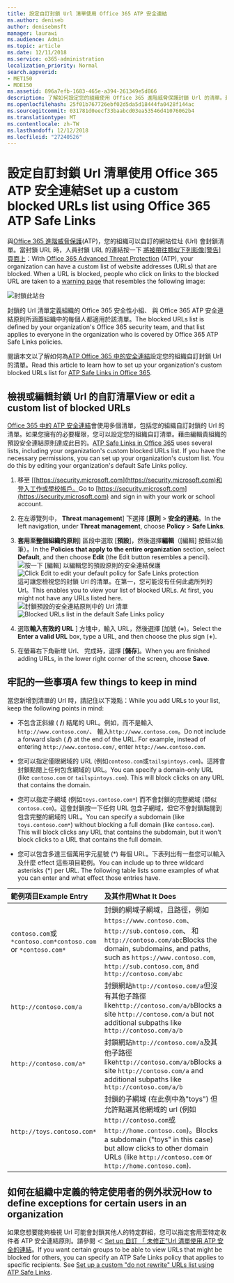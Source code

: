 ```yaml
---
title: 設定自訂封鎖 Url 清單使用 Office 365 ATP 安全連結
ms.author: deniseb
author: denisebmsft
manager: laurawi
ms.audience: Admin
ms.topic: article
ms.date: 12/11/2018
ms.service: o365-administration
localization_priority: Normal
search.appverid:
- MET150
- MOE150
ms.assetid: 896a7efb-1683-465e-a394-261349e5d866
description: 了解如何設定您的組織使用 Office 365 進階威脅保護封鎖 Url 的清單。封鎖的 Url 將會套用至電子郵件與根據您 ATP 安全連結原則的 Office 文件。
ms.openlocfilehash: 25f01b767726ebf02d5da5d18444fa0428f144ac
ms.sourcegitcommit: 031781d0eecf33baabcd03ea53546d41076062b4
ms.translationtype: MT
ms.contentlocale: zh-TW
ms.lasthandoff: 12/12/2018
ms.locfileid: "27240526"
---
```

# <a name="set-up-a-custom-blocked-urls-list-using-office-365-atp-safe-links"></a><span data-ttu-id="b3225-104">設定自訂封鎖 Url 清單使用 Office 365 ATP 安全連結</span><span class="sxs-lookup"><span data-stu-id="b3225-104">Set up a custom blocked URLs list using Office 365 ATP Safe Links</span></span>

<span data-ttu-id="b3225-p102">與[Office 365 進階威脅保護](office-365-atp.md)(ATP)，您的組織可以自訂的網站位址 (Url) 會封鎖清單。當封鎖 URL 時，人員封鎖 URL 的連結按一下 [將被帶往類似下列影像[警告] 頁面上](atp-safe-links-warning-pages.md)：</span><span class="sxs-lookup"><span data-stu-id="b3225-p102">With [Office 365 Advanced Threat Protection](office-365-atp.md) (ATP), your organization can have a custom list of website addresses (URLs) that are blocked. When a URL is blocked, people who click on links to the blocked URL are taken to a [warning page](atp-safe-links-warning-pages.md) that resembles the following image:</span></span> 
  
![封鎖此站台](media/6b4bda2d-a1e6-419e-8b10-588e83c3af3f.png)
  
<span data-ttu-id="b3225-108">封鎖的 Url 清單定義組織的 Office 365 安全性小組、 與 Office 365 ATP 安全連結原則所涵蓋組織中的每個人都適用於該清單。</span><span class="sxs-lookup"><span data-stu-id="b3225-108">The blocked URLs list is defined by your organization's Office 365 security team, and that list applies to everyone in the organization who is covered by Office 365 ATP Safe Links policies.</span></span> 
  
<span data-ttu-id="b3225-109">閱讀本文以了解如何為[ATP Office 365 中的安全連結](atp-safe-links.md)設定您的組織自訂封鎖 Url 的清單。</span><span class="sxs-lookup"><span data-stu-id="b3225-109">Read this article to learn how to set up your organization's custom blocked URLs list for [ATP Safe Links in Office 365](atp-safe-links.md).</span></span>
  
## <a name="view-or-edit-a-custom-list-of-blocked-urls"></a><span data-ttu-id="b3225-110">檢視或編輯封鎖 Url 的自訂清單</span><span class="sxs-lookup"><span data-stu-id="b3225-110">View or edit a custom list of blocked URLs</span></span>

<span data-ttu-id="b3225-p103">[Office 365 中的 ATP 安全連結](atp-safe-links.md)會使用多個清單，包括您的組織自訂封鎖的 Url 的清單。如果您擁有的必要權限，您可以設定您的組織自訂清單。藉由編輯貴組織的預設安全連結原則達成此目的。</span><span class="sxs-lookup"><span data-stu-id="b3225-p103">[ATP Safe Links in Office 365](atp-safe-links.md) uses several lists, including your organization's custom blocked URLs list. If you have the necessary permissions, you can set up your organization's custom list. You do this by editing your organization's default Safe Links policy.</span></span>
  
1. <span data-ttu-id="b3225-114">移至 [[https://security.microsoft.com](https://security.microsoft.com)和登入工作或學校帳戶。</span><span class="sxs-lookup"><span data-stu-id="b3225-114">Go to [https://security.microsoft.com](https://security.microsoft.com) and sign in with your work or school account.</span></span> 
    
2. <span data-ttu-id="b3225-115">在左導覽列中， **Threat management**] 下選擇 [**原則** \> **安全的連結**。</span><span class="sxs-lookup"><span data-stu-id="b3225-115">In the left navigation, under **Threat management**, choose **Policy** \> **Safe Links**.</span></span>
    
3. <span data-ttu-id="b3225-116">**套用至整個組織的原則**] 區段中選取 [**預設**]，然後選擇**編輯**（[編輯] 按鈕以鉛筆）。</span><span class="sxs-lookup"><span data-stu-id="b3225-116">In the **Policies that apply to the entire organization** section, select **Default**, and then choose **Edit** (the Edit button resembles a pencil).</span></span><br/><span data-ttu-id="b3225-117">![按一下 [編輯] 以編輯您的預設原則的安全連結保護](media/d08f9615-d947-4033-813a-d310ec2c8cca.png)</span><span class="sxs-lookup"><span data-stu-id="b3225-117">![Click Edit to edit your default policy for Safe Links protection](media/d08f9615-d947-4033-813a-d310ec2c8cca.png)</span></span><br/><span data-ttu-id="b3225-p104">這可讓您檢視您的封鎖 Url 的清單。在第一，您可能沒有任何此處所列的 Url。</span><span class="sxs-lookup"><span data-stu-id="b3225-p104">This enables you to view your list of blocked URLs. At first, you might not have any URLs listed here.</span></span><br/><span data-ttu-id="b3225-120">![封鎖預設的安全連結原則中的 Url 清單](media/575e1449-6191-40ac-b626-030a2fd3fb11.png)</span><span class="sxs-lookup"><span data-stu-id="b3225-120">![Blocked URLs list in the default Safe Links policy](media/575e1449-6191-40ac-b626-030a2fd3fb11.png)</span></span>
  
4. <span data-ttu-id="b3225-121">選取**輸入有效的 URL** ] 方塊中，輸入 URL，然後選擇 [加號 (**+**)。</span><span class="sxs-lookup"><span data-stu-id="b3225-121">Select the **Enter a valid URL** box, type a URL, and then choose the plus sign (**+**).</span></span> 

5. <span data-ttu-id="b3225-122">在螢幕右下角新增 Url、 完成時，選擇 [**儲存**]。</span><span class="sxs-lookup"><span data-stu-id="b3225-122">When you are finished adding URLs, in the lower right corner of the screen, choose **Save**.</span></span>
    
## <a name="a-few-things-to-keep-in-mind"></a><span data-ttu-id="b3225-123">牢記的一些事項</span><span class="sxs-lookup"><span data-stu-id="b3225-123">A few things to keep in mind</span></span>

<span data-ttu-id="b3225-124">當您新增到清單的 Url 時，請記住以下幾點：</span><span class="sxs-lookup"><span data-stu-id="b3225-124">While you add URLs to your list, keep the following points in mind:</span></span> 

- <span data-ttu-id="b3225-p105">不包含正斜線 ( **/**) 結尾的 URL。例如，而不是輸入`http://www.contoso.com/`、 輸入`http://www.contoso.com`。</span><span class="sxs-lookup"><span data-stu-id="b3225-p105">Do not include a forward slash ( **/**) at the end of the URL. For example, instead of entering `http://www.contoso.com/`, enter `http://www.contoso.com`.</span></span>
    
- <span data-ttu-id="b3225-p106">您可以指定僅限網域的 URL (例如`contoso.com`或`tailspintoys.com`)。這將會封鎖點閱上任何包含網域的 URL。</span><span class="sxs-lookup"><span data-stu-id="b3225-p106">You can specify a domain-only URL (like `contoso.com` or `tailspintoys.com`). This will block clicks on any URL that contains the domain.</span></span>

- <span data-ttu-id="b3225-p107">您可以指定子網域 (例如`toys.contoso.com*`) 而不會封鎖的完整網域 (類似`contoso.com`)。這會封鎖按一下任何 URL 包含子網域，但它不會封鎖點閱到包含完整的網域的 URL。</span><span class="sxs-lookup"><span data-stu-id="b3225-p107">You can specify a subdomain (like `toys.contoso.com*`) without blocking a full domain (like `contoso.com`). This will block clicks any URL that contains the subdomain, but it won't block clicks to a URL that contains the full domain.</span></span>  
    
- <span data-ttu-id="b3225-p108">您可以包含多達三個萬用字元星號 (\*) 每個 URL。下表列出有一些您可以輸入及什麼 effect 這些項目範例。</span><span class="sxs-lookup"><span data-stu-id="b3225-p108">You can include up to three wildcard asterisks (\*) per URL. The following table lists some examples of what you can enter and what effect those entries have.</span></span>
    
|<span data-ttu-id="b3225-133">**範例項目**</span><span class="sxs-lookup"><span data-stu-id="b3225-133">**Example Entry**</span></span>|<span data-ttu-id="b3225-134">**及其作用**</span><span class="sxs-lookup"><span data-stu-id="b3225-134">**What It Does**</span></span>|
|:-----|:-----|
|<span data-ttu-id="b3225-135">`contoso.com`或`*contoso.com*`</span><span class="sxs-lookup"><span data-stu-id="b3225-135">`contoso.com` or `*contoso.com*`</span></span>  <br/> |<span data-ttu-id="b3225-136">封鎖的網域子網域，且路徑，例如`https://www.contoso.com`、 `http://sub.contoso.com`、 和`http://contoso.com/abc`</span><span class="sxs-lookup"><span data-stu-id="b3225-136">Blocks the domain, subdomains, and paths, such as `https://www.contoso.com`, `http://sub.contoso.com`, and `http://contoso.com/abc`</span></span>  <br/> |
|`http://contoso.com/a`  <br/> |<span data-ttu-id="b3225-137">封鎖網站`http://contoso.com/a`但沒有其他子路徑 like`http://contoso.com/a/b`</span><span class="sxs-lookup"><span data-stu-id="b3225-137">Blocks a site `http://contoso.com/a` but not additional subpaths like `http://contoso.com/a/b`</span></span>  <br/> |
|`http://contoso.com/a*`  <br/> |<span data-ttu-id="b3225-138">封鎖網站`http://contoso.com/a`及其他子路徑 like`http://contoso.com/a/b`</span><span class="sxs-lookup"><span data-stu-id="b3225-138">Blocks a site `http://contoso.com/a` and additional subpaths like `http://contoso.com/a/b`</span></span>  <br/> |
|`http://toys.contoso.com*`  <br/> |<span data-ttu-id="b3225-139">封鎖的子網域 (在此例中為"toys") 但允許點選其他網域的 url (例如`http://contoso.com`或`http://home.contoso.com`)。</span><span class="sxs-lookup"><span data-stu-id="b3225-139">Blocks a subdomain ("toys" in this case) but allow clicks to other domain URLs (like `http://contoso.com` or `http://home.contoso.com`).</span></span>  <br/> |
   

## <a name="how-to-define-exceptions-for-certain-users-in-an-organization"></a><span data-ttu-id="b3225-140">如何在組織中定義的特定使用者的例外狀況</span><span class="sxs-lookup"><span data-stu-id="b3225-140">How to define exceptions for certain users in an organization</span></span>

<span data-ttu-id="b3225-p109">如果您想要能夠檢視 Url 可能會封鎖其他人的特定群組，您可以指定套用至特定收件者 ATP 安全連結原則。請參閱 ＜ [Set up 自訂 「 未修正"Url 清單使用 ATP 安全的連結](set-up-a-custom-do-not-rewrite-urls-list-with-atp.md)。</span><span class="sxs-lookup"><span data-stu-id="b3225-p109">If you want certain groups to be able to view URLs that might be blocked for others, you can specify an ATP Safe Links policy that applies to specific recipients. See [Set up a custom "do not rewrite" URLs list using ATP Safe Links](set-up-a-custom-do-not-rewrite-urls-list-with-atp.md).</span></span>
  

